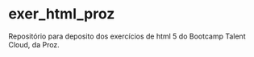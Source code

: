 # exer_html_proz
Repositório para deposito dos exercícios de html 5 do Bootcamp Talent Cloud, da Proz.
